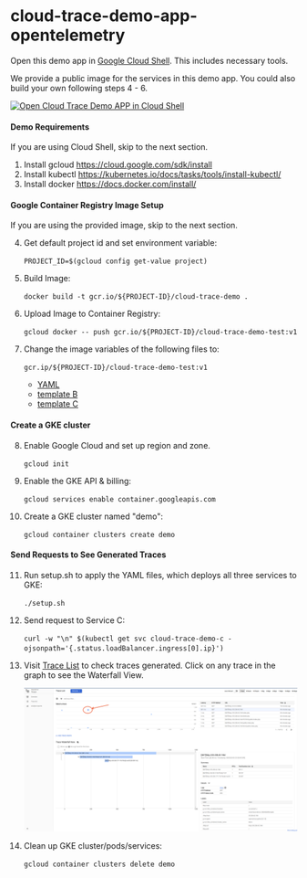 # cloud-trace-demo-app-opentelemetry

Open this demo app in [Google Cloud Shell](https://cloud.google.com/shell/docs/). This includes necessary tools.

We provide a public image for the services in this demo app. You could also build
your own following steps 4 - 6.

[![Open Cloud Trace Demo APP in Cloud Shell](http://gstatic.com/cloudssh/images/open-btn.svg)](https://console.cloud.google.com/cloudshell/open?cloudshell_git_repo=https://github.com/GoogleCloudPlatform/python-docs-samples&page=editor&open_in_editor=trace/cloud-trace-demo-app/README.md&amp;cloudshell_tutorial=trace/cloud-trace-demo-app/README.md)

#### Demo Requirements
If you are using Cloud Shell, skip to the next section.

1. Install gcloud <https://cloud.google.com/sdk/install>
2. Install kubectl <https://kubernetes.io/docs/tasks/tools/install-kubectl/>
3. Install docker <https://docs.docker.com/install/>

#### Google Container Registry Image Setup
If you are using the provided image, skip to the next section.

4. Get default project id and set environment variable:

    `PROJECT_ID=$(gcloud config get-value project)`
5. Build Image:

    `docker build -t gcr.io/${PROJECT-ID}/cloud-trace-demo .`
6. Upload Image to Container Registry:

    `gcloud docker -- push gcr.io/${PROJECT-ID}/cloud-trace-demo-test:v1`
    
7. Change the image variables of the following files to:
    
    `gcr.ip/${PROJECT-ID}/cloud-trace-demo-test:v1`
    
    * [YAML](./app/demo-service-a.yaml)
    * [template B](./app/demo-service-b.yaml.template)
    * [template C](./app/demo-service-c.yaml.template)
    
#### Create a GKE cluster

8. Enable Google Cloud and set up region and zone.

    `gcloud init`
9. Enable the GKE API & billing:

    `gcloud services enable container.googleapis.com`
10. Create a GKE cluster named "demo":

    `gcloud container clusters create demo`

#### Send Requests to See Generated Traces

11. Run setup.sh to apply the YAML files, which deploys all three services to GKE:

    `./setup.sh`
12. Send request to Service C:

    `curl -w "\n" $(kubectl get svc cloud-trace-demo-c -ojsonpath='{.status.loadBalancer.ingress[0].ip}')`
12. Visit [Trace List](https://pantheon.corp.google.com/traces/list) to check traces generated.
    Click on any trace in the graph to see the Waterfall View.
    
    ![Screenshot](example-trace.png)
13. Clean up GKE cluster/pods/services:

    `gcloud container clusters delete demo`
